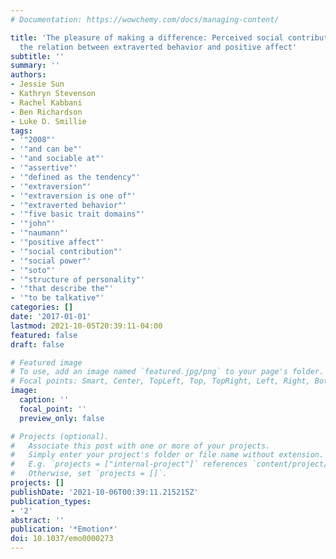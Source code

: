 ```yaml
---
# Documentation: https://wowchemy.com/docs/managing-content/

title: 'The pleasure of making a difference: Perceived social contribution explains
  the relation between extraverted behavior and positive affect'
subtitle: ''
summary: ''
authors:
- Jessie Sun
- Kathryn Stevenson
- Rachel Kabbani
- Ben Richardson
- Luke D. Smillie
tags:
- '"2008"'
- '"and can be"'
- '"and sociable at"'
- '"assertive"'
- '"defined as the tendency"'
- '"extraversion"'
- '"extraversion is one of"'
- '"extraverted behavior"'
- '"five basic trait domains"'
- '"john"'
- '"naumann"'
- '"positive affect"'
- '"social contribution"'
- '"social power"'
- '"soto"'
- '"structure of personality"'
- '"that describe the"'
- '"to be talkative"'
categories: []
date: '2017-01-01'
lastmod: 2021-10-05T20:39:11-04:00
featured: false
draft: false

# Featured image
# To use, add an image named `featured.jpg/png` to your page's folder.
# Focal points: Smart, Center, TopLeft, Top, TopRight, Left, Right, BottomLeft, Bottom, BottomRight.
image:
  caption: ''
  focal_point: ''
  preview_only: false

# Projects (optional).
#   Associate this post with one or more of your projects.
#   Simply enter your project's folder or file name without extension.
#   E.g. `projects = ["internal-project"]` references `content/project/deep-learning/index.md`.
#   Otherwise, set `projects = []`.
projects: []
publishDate: '2021-10-06T00:39:11.215215Z'
publication_types:
- '2'
abstract: ''
publication: '*Emotion*'
doi: 10.1037/emo0000273
---
```

